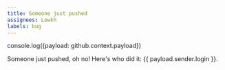 ```yaml
---
title: Someone just pushed
assignees: Lowkh
labels: bug
---
```

console.log({payload: github.context.payload})

Someone just pushed, oh no! Here's who did it: {{ payload.sender.login }}. 
